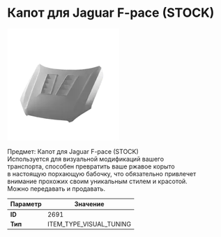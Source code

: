 # Капот для Jaguar F-pace (STOCK)

![Item Image](../img/2691.webp?raw=true)

Предмет: Капот для Jaguar F-pace (STOCK)<br>Используется для визуальной модификаций вашего<br>транспорта, способен превратить ваше ржавое корыто<br>в настоящую порхающую бабочку, что обязательно привлечет<br>внимание прохожих своим уникальным стилем и красотой.<br>Можно передавать и продавать.


| Параметр | Значение |
|----------|----------|
| **ID** | 2691 |
| **Тип** | ITEM_TYPE_VISUAL_TUNING |

